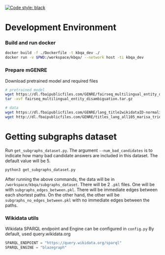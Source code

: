 [![Code style: black](https://img.shields.io/badge/code%20style-black-000000.svg)](https://github.com/psf/black)

# Development Environment

### Build and run docker
```bash
docker build -f ./Dockerfile -t kbqa_dev ./
docker run -v $PWD:/workspace/kbqa/ --network host -ti kbqa_dev
```

### Prepare mGENRE

Download pretrained model and required files
```bash
# pretrained model
wget https://dl.fbaipublicfiles.com/GENRE/fairseq_multilingual_entity_disambiguation.tar.gz
tar -xvf fairseq_multilingual_entity_disambiguation.tar.gz

# data
wget https://dl.fbaipublicfiles.com/GENRE/lang_title2wikidataID-normalized_with_redirect.pkl
wget http://dl.fbaipublicfiles.com/GENRE/titles_lang_all105_marisa_trie_with_redirect.pkl
```

# Getting subgraphs dataset

Run `get_subgraphs_dataset.py`. The argument `--num_bad_candidates` is to indicate how many bad candidate answers are included in this dataset. The default value will be 5. 

```bash
python3 get_subgraphs_dataset.py
```

After running the above commands, the data will be in `/workspace/kbqa/subgraphs_dataset`. There will be 2 `.pkl` files. One will be with `subgraphs_edges_between.pkl`. There will be immediate edges between each shortest paths. On the other hand, the other will be `subgraphs_no_edges_between.pkl` with no immediate edges between the paths. 
### Wikidata utils
Wikidata SPARQL endpoint and Engine can be configured in `config.py`
By default, used query.wikidata.org

```python
SPARQL_ENDPOINT = "https://query.wikidata.org/sparql"
SPARQL_ENGINE = "blazegraph"
```
